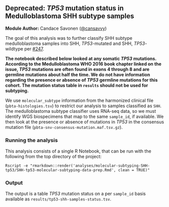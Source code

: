 ## Deprecated: _TP53_ mutation status in Medulloblastoma SHH subtype samples

**Module Author:** Candace Savonen ([@cansavvy](https://www.github.com/cansavvy))

The goal of this analysis was to further classify SHH subtype medulloblastoma samples into SHH, _TP53_-mutated and SHH, _TP53_-wildtype per [#247](https://github.com/AlexsLemonade/OpenPBTA-analysis/issues/247).

**The notebook described below looked at any somatic _TP53_ mutations.
According to the Medulloblastoma WHO 2016 book chapter linked on the issue, _TP53_ mutations are often found in exons 4 through 8 and are germline mutations about half the time.
We do not have information regarding the presence or absence of _TP53_ germline mutations for this cohort.
The mutation status table in `results` should not be used for subtyping.**

We use `molecular_subtype` information from the harmonized clinical file (`pbta-histologies.tsv`) to restrict our analysis to samples classified as `SHH`.
The medulloblastoma subtype classifier uses RNA-seq data, so we must identify WGS biospecimens that map to the same `sample_id`, if available.
We then look at the presence or absence of mutations in _TP53_ in the consensus mutation file (`pbta-snv-consensus-mutation.maf.tsv.gz`).

### Running the analysis

This analysis consists of a single R Notebook, that can be run with the following from the top directory of the project:

```
Rscript -e "rmarkdown::render('analyses/molecular-subtyping-SHH-tp53/SHH-tp53-molecular-subtyping-data-prep.Rmd', clean = TRUE)"
```

### Output

The output is a table _TP53_ mutation status on a per `sample_id` basis available as `results/tp53-shh-samples-status.tsv`.
